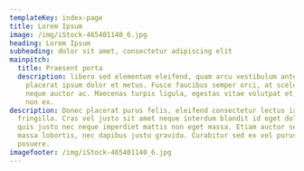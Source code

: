 ```yaml
---
templateKey: index-page
title: Lorem Ipsum
image: /img/iStock-465401140_6.jpg
heading: Lorem Ipsum
subheading: dolor sit amet, consectetur adipiscing elit
mainpitch:
  title: Praesent porta
  description: libero sed elementum eleifend, quam arcu vestibulum ante, quis
    placerat ipsum dolor et metus. Fusce faucibus semper orci, at scelerisque
    neque auctor ac. Maecenas turpis ligula, egestas vitae volutpat et, aliquam
    non ex.
description: Donec placerat purus felis, eleifend consectetur lectus iaculis
  fringilla. Cras vel justo sit amet neque interdum blandit id eget dolor. Donec
  quis justo nec neque imperdiet mattis non eget massa. Etiam auctor sem et
  massa lobortis, nec dapibus justo gravida. Curabitur sed ex vel purus interdum
  posuere.
imagefooter: /img/iStock-465401140_6.jpg
---
```

